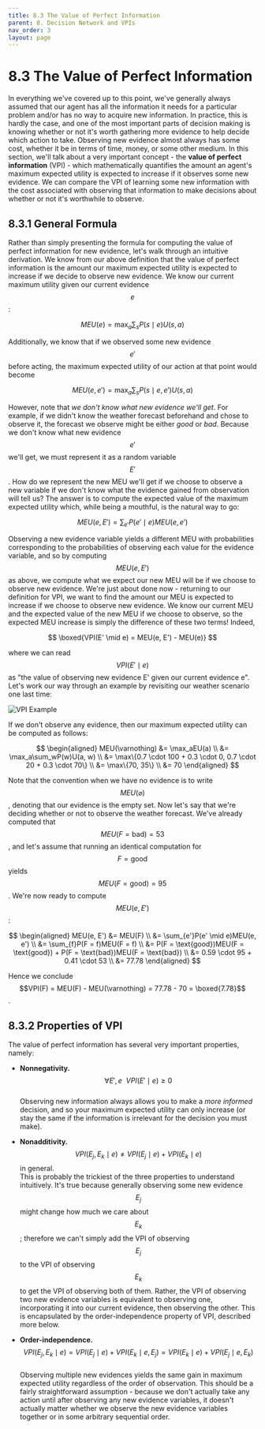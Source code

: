 ```yaml
---
title: 8.3 The Value of Perfect Information
parent: 8. Decision Network and VPIs
nav_order: 3
layout: page
---
```


# 8.3 The Value of Perfect Information

In everything we've covered up to this point, we've generally always assumed that our agent has all the information it needs for a particular problem and/or has no way to acquire new information. In practice, this is hardly the case, and one of the most important parts of decision making is knowing whether or not it's worth gathering more evidence to help decide which action to take. Observing new evidence almost always has some cost, whether it be in terms of time, money, or some other medium. In this section, we'll talk about a very important concept - the **value of perfect information** (VPI) - which mathematically quantifies the amount an agent's maximum expected utility is expected to increase if it observes some new evidence. We can compare the VPI of learning some new information with the cost associated with observing that information to make decisions about whether or not it's worthwhile to observe.

## 8.3.1 General Formula

Rather than simply presenting the formula for computing the value of perfect information for new evidence, let's walk through an intuitive derivation. We know from our above definition that the value of perfect information is the amount our maximum expected utility is expected to increase if we decide to observe new evidence. We know our current maximum utility given our current evidence $$e$$:

$$
MEU(e) = \max_a\sum_sP(s \mid e)U(s, a)
$$

Additionally, we know that if we observed some new evidence $$e'$$ before acting, the maximum expected utility of our action at that point would become

$$
MEU(e, e') = \max_a\sum_sP(s \mid e, e')U(s, a)
$$

However, note that *we don't know what new evidence we'll get*. For example, if we didn't know the weather forecast beforehand and chose to observe it, the forecast we observe might be either *good* or *bad*. Because we don't know what new evidence $$e'$$ we'll get, we must represent it as a random variable $$E'$$. How do we represent the new MEU we'll get if we choose to observe a new variable if we don't know what the evidence gained from observation will tell us? The answer is to compute the expected value of the maximum expected utility which, while being a mouthful, is the natural way to go:

$$
MEU(e, E') = \sum_{e'}P(e' \mid e)MEU(e, e')
$$

Observing a new evidence variable yields a different MEU with probabilities corresponding to the probabilities of observing each value for the evidence variable, and so by computing $$MEU(e, E')$$ as above, we compute what we expect our new MEU will be if we choose to observe new evidence. We're just about done now - returning to our definition for VPI, we want to find the amount our MEU is expected to increase if we choose to observe new evidence. We know our current MEU and the expected value of the new MEU if we choose to observe, so the expected MEU increase is simply the difference of these two terms! Indeed,

$$
\boxed{VPI(E' \mid e) = MEU(e, E') - MEU(e)}
$$

where we can read $$VPI(E' \mid e)$$ as "the value of observing new evidence E' given our current evidence e". Let's work our way through an example by revisiting our weather scenario one last time:

![VPI Example](img/vpi-example.png)

If we don't observe any evidence, then our maximum expected utility can be computed as follows:

$$
\begin{aligned}
    MEU(\varnothing) &= \max_aEU(a) \\
                     &= \max_a\sum_wP(w)U(a, w) \\
                     &= \max\{0.7 \cdot 100 + 0.3 \cdot 0, 0.7 \cdot 20 + 0.3 \cdot 70\} \\
                     &= \max\{70, 35\} \\
                     &= 70
\end{aligned}
$$

Note that the convention when we have no evidence is to write $$MEU(\varnothing)$$, denoting that our evidence is the empty set. Now let's say that we're deciding whether or not to observe the weather forecast. We've already computed that $$MEU(F = \text{bad}) = 53$$, and let's assume that running an identical computation for $$F = \text{good}$$ yields $$MEU(F = \text{good}) = 95$$. We're now ready to compute $$MEU(e, E')$$:

$$
\begin{aligned}
    MEU(e, E') &= MEU(F) \\
               &= \sum_{e'}P(e' \mid e)MEU(e, e') \\
               &= \sum_{f}P(F = f)MEU(F = f) \\
               &= P(F = \text{good})MEU(F = \text{good}) + P(F = \text{bad})MEU(F = \text{bad}) \\
               &= 0.59 \cdot 95 + 0.41 \cdot 53 \\
               &= 77.78
\end{aligned}
$$

Hence we conclude $$VPI(F) = MEU(F) - MEU(\varnothing) = 77.78 - 70 = \boxed{7.78}$$.

## 8.3.2 Properties of VPI

The value of perfect information has several very important properties, namely:

- **Nonnegativity.** $$\forall E', e\:\: VPI(E' \mid e) \geq 0$$  
  Observing new information always allows you to make a *more informed* decision, and so your maximum expected utility can only increase (or stay the same if the information is irrelevant for the decision you must make).

- **Nonadditivity.** $$VPI(E_j, E_k \mid e) \neq VPI(E_j \mid e) + VPI(E_k \mid e)$$ in general.  
  This is probably the trickiest of the three properties to understand intuitively. It's true because generally observing some new evidence $$E_j$$ might change how much we care about $$E_k$$; therefore we can't simply add the VPI of observing $$E_j$$ to the VPI of observing $$E_k$$ to get the VPI of observing both of them. Rather, the VPI of observing two new evidence variables is equivalent to observing one, incorporating it into our current evidence, then observing the other. This is encapsulated by the order-independence property of VPI, described more below.

- **Order-independence.** $$VPI(E_j, E_k \mid e) = VPI(E_j \mid e) + VPI(E_k \mid e, E_j) = VPI(E_k \mid e) + VPI(E_j \mid e, E_k)$$  
  Observing multiple new evidences yields the same gain in maximum expected utility regardless of the order of observation. This should be a fairly straightforward assumption - because we don't actually take any action until after observing any new evidence variables, it doesn't actually matter whether we observe the new evidence variables together or in some arbitrary sequential order.
